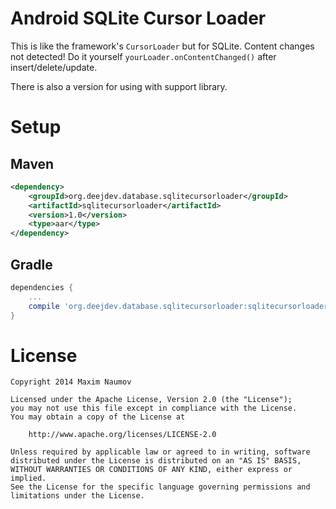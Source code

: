 Android SQLite Cursor Loader
============================
This is like the framework's `CursorLoader` but for SQLite. Content changes not detected! Do it yourself `yourLoader.onContentChanged()` after insert/delete/update.

There is also a version for using with support library.

Setup
=====
Maven
-----
```xml
<dependency>
    <groupId>org.deejdev.database.sqlitecursorloader</groupId>
    <artifactId>sqlitecursorloader</artifactId>
    <version>1.0</version>
    <type>aar</type>
</dependency>
```
Gradle
------
```groovy
dependencies {
    ...
    compile 'org.deejdev.database.sqlitecursorloader:sqlitecursorloader:1.0'
}
```

License
=======

    Copyright 2014 Maxim Naumov

    Licensed under the Apache License, Version 2.0 (the "License");
    you may not use this file except in compliance with the License.
    You may obtain a copy of the License at

        http://www.apache.org/licenses/LICENSE-2.0

    Unless required by applicable law or agreed to in writing, software
    distributed under the License is distributed on an "AS IS" BASIS,
    WITHOUT WARRANTIES OR CONDITIONS OF ANY KIND, either express or implied.
    See the License for the specific language governing permissions and
    limitations under the License.
